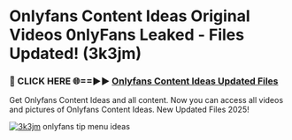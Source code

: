 # Onlyfans Content Ideas Original Videos 0nlyFans Leaked - Files Updated! (3k3jm)

<h3>🔴 CLICK HERE 🌐==►► <a href="https://tinyurl.com/2jnfzry5" rel="nofollow">Onlyfans Content Ideas Updated Files</a></h3>

Get Onlyfans Content Ideas and all content. Now you can access all videos and pictures of Onlyfans Content Ideas. New Updated Files 2025!

[![3k3jm](https://i.imgur.com/GyGTBgg.gif)](https://tinyurl.com/2jnfzry5)
onlyfans tip menu ideas